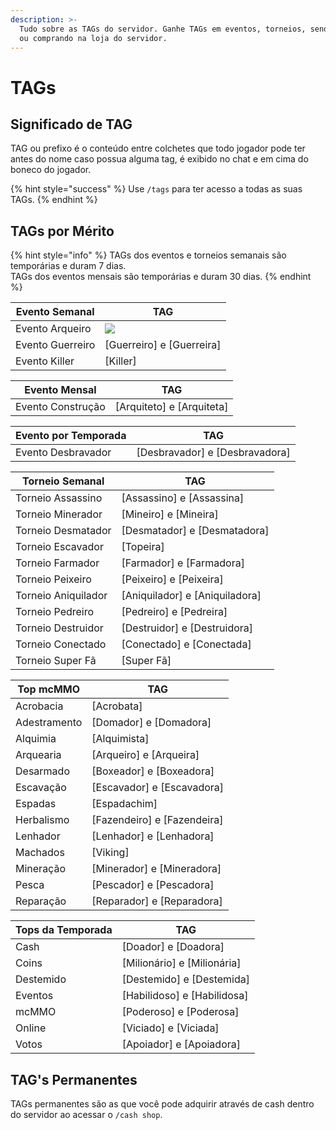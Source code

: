 ```yaml
---
description: >-
  Tudo sobre as TAGs do servidor. Ganhe TAGs em eventos, torneios, sendo o top
  ou comprando na loja do servidor.
---
```


# TAGs

## Significado de TAG

TAG ou prefixo é o conteúdo entre colchetes que todo jogador pode ter antes do nome caso possua alguma tag, é exibido no chat e em cima do boneco do jogador.

{% hint style="success" %}
Use `/tags` para ter acesso a todas as suas TAGs.
{% endhint %}

## TAGs por Mérito <a href="#habilidades" id="habilidades"></a>

{% hint style="info" %}
TAGs dos eventos e torneios semanais são temporárias e duram 7 dias.\
TAGs dos eventos mensais são temporárias e duram 30 dias.
{% endhint %}

| Evento Semanal    | TAG                                          |
| ----------------- | -------------------------------------------- |
| Evento Arqueiro   | ![](../../.gitbook/assets/Screenshot\_1.png) |
| Evento Guerreiro  | \[Guerreiro] e \[Guerreira]                  |
| Evento Killer     | \[Killer]                                    |

| Evento Mensal     | TAG                         |
| ----------------- | --------------------------- |
| Evento Construção | \[Arquiteto] e \[Arquiteta] |

| Evento por Temporada | TAG                              |
| -------------------- | -------------------------------- |
| Evento Desbravador   | \[Desbravador] e \[Desbravadora] |

| Torneio Semanal     | TAG                              |
| ------------------- | -------------------------------- |
| Torneio Assassino   | \[Assassino] e \[Assassina]      |
| Torneio Minerador   | \[Mineiro] e \[Mineira]          |
| Torneio Desmatador  | \[Desmatador] e \[Desmatadora]   |
| Torneio Escavador   | \[Topeira]                       |
| Torneio Farmador    | \[Farmador] e \[Farmadora]       |
| Torneio Peixeiro    | \[Peixeiro] e \[Peixeira]        |
| Torneio Aniquilador | \[Aniquilador] e \[Aniquiladora] |
| Torneio Pedreiro    | \[Pedreiro] e \[Pedreira]        |
| Torneio Destruidor  | \[Destruidor] e \[Destruidora]   |
| Torneio Conectado   | \[Conectado] e \[Conectada]      |
| Torneio Super Fã    | \[Super Fã]                      |

| Top mcMMO    | TAG                           |
| ------------ | ----------------------------- |
| Acrobacia    | \[Acrobata]                   |
| Adestramento | \[Domador] e \[Domadora]      |
| Alquimia     | \[Alquimista]                 |
| Arquearia    | \[Arqueiro] e \[Arqueira]     |
| Desarmado    | \[Boxeador] e \[Boxeadora]    |
| Escavação    | \[Escavador] e \[Escavadora]  |
| Espadas      | \[Espadachim]                 |
| Herbalismo   | \[Fazendeiro] e \[Fazendeira] |
| Lenhador     | \[Lenhador] e \[Lenhadora]    |
| Machados     | \[Viking]                     |
| Mineração    | \[Minerador] e \[Mineradora]  |
| Pesca        | \[Pescador] e \[Pescadora]    |
| Reparação    | \[Reparador] e \[Reparadora]  |

| Tops da Temporada | TAG                           |
| ----------------- | ----------------------------- |
| Cash              | \[Doador] e \[Doadora]        |
| Coins             | \[Milionário] e \[Milionária] |
| Destemido         | \[Destemido] e \[Destemida]   |
| Eventos           | \[Habilidoso] e \[Habilidosa] |
| mcMMO             | \[Poderoso] e \[Poderosa]     |
| Online            | \[Viciado] e \[Viciada]       |
| Votos             | \[Apoiador] e \[Apoiadora]    |

## TAG's Permanentes <a href="#perma" id="perma"></a>

TAGs permanentes são as que você pode adquirir através de cash dentro do servidor ao acessar o `/cash shop`.
